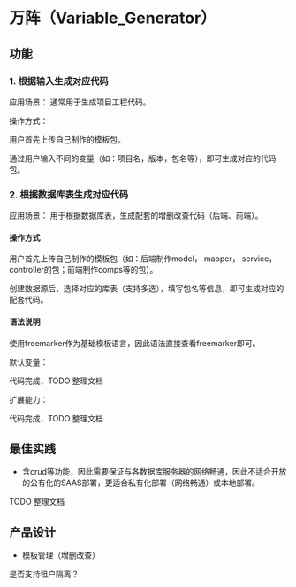 # 万阵（Variable_Generator）

## 功能

### 1. 根据输入生成对应代码

应用场景： 通常用于生成项目工程代码。

操作方式：

用户首先上传自己制作的模板包。

通过用户输入不同的变量（如：项目名，版本，包名等），即可生成对应的代码包。

### 2. 根据数据库表生成对应代码

应用场景： 用于根据数据库表，生成配套的增删改查代码（后端、前端）。

#### 操作方式

用户首先上传自己制作的模板包（如：后端制作model， mapper， service， controller的包；前端制作comps等的包）。

创建数据源后，选择对应的库表（支持多选），填写包名等信息，即可生成对应的配套代码。

#### 语法说明

使用freemarker作为基础模板语言，因此语法直接查看freemarker即可。

默认变量：

代码完成，TODO 整理文档

扩展能力：

代码完成，TODO 整理文档

## 最佳实践

+ 含crud等功能，因此需要保证与各数据库服务器的网络畅通，因此不适合开放的公有化的SAAS部署，更适合私有化部署（网络畅通）或本地部署。


TODO 整理文档

## 产品设计

+ 模板管理（增删改查）

是否支持租户隔离？
